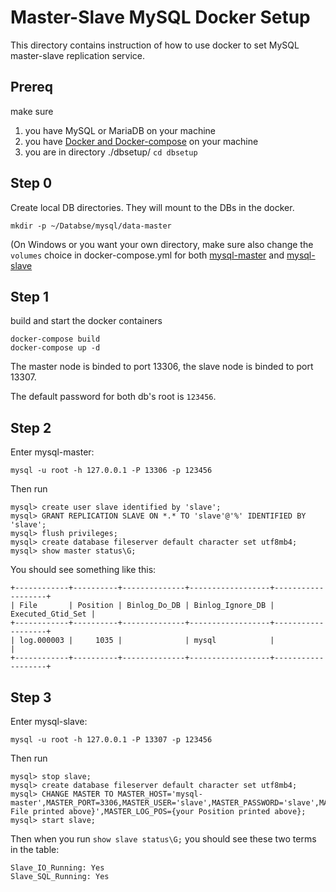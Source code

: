 # Master-Slave MySQL Docker Setup
This directory contains instruction of how to use docker to set MySQL master-slave replication service.

## Prereq
make sure
1. you have MySQL or MariaDB on your machine
2. you have [Docker and Docker-compose](https://www.docker.com/products/docker-desktop) on your machine
3. you are in directory ./dbsetup/
```cd dbsetup```

## Step 0
Create local DB directories. They will mount to the DBs in the docker.

```mkdir -p ~/Databse/mysql/data-master```

(On Windows or you want your own directory, make sure also change the ```volumes``` choice in docker-compose.yml for both [mysql-master](https://github.com/mayinghan/GoDrive-server/blob/2ff57dc18e537821c906cdff31e06147501f22e8/dbsetup/docker-compose.yml#L5) and [mysql-slave](https://github.com/mayinghan/GoDrive-server/blob/2ff57dc18e537821c906cdff31e06147501f22e8/dbsetup/docker-compose.yml#L19)


## Step 1
build and start the docker containers

```
docker-compose build
docker-compose up -d
```

The master node is binded to port 13306, the slave node is binded to port 13307.

The default password for both db's root is ```123456```.

## Step 2
Enter mysql-master:

```
mysql -u root -h 127.0.0.1 -P 13306 -p 123456
```

Then run
```
mysql> create user slave identified by 'slave';
mysql> GRANT REPLICATION SLAVE ON *.* TO 'slave'@'%' IDENTIFIED BY 'slave';
mysql> flush privileges;
mysql> create database fileserver default character set utf8mb4;
mysql> show master status\G;
```
You should see something like this:
```
+------------+----------+--------------+------------------+-------------------+
| File       | Position | Binlog_Do_DB | Binlog_Ignore_DB | Executed_Gtid_Set |
+------------+----------+--------------+------------------+-------------------+
| log.000003 |     1035 |              | mysql            |                   |
+------------+----------+--------------+------------------+-------------------+
```

## Step 3
Enter mysql-slave:
```
mysql -u root -h 127.0.0.1 -P 13307 -p 123456
```

Then run
```
mysql> stop slave;
mysql> create database fileserver default character set utf8mb4;
mysql> CHANGE MASTER TO MASTER_HOST='mysql-master',MASTER_PORT=3306,MASTER_USER='slave',MASTER_PASSWORD='slave',MASTER_LOG_FILE='{your File printed above}',MASTER_LOG_POS={your Position printed above};
mysql> start slave;
```
Then when you run ```show slave status\G;```
you should see these two terms in the table:
```
Slave_IO_Running: Yes 
Slave_SQL_Running: Yes 
```
